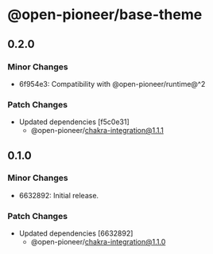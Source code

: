 # @open-pioneer/base-theme

## 0.2.0

### Minor Changes

-   6f954e3: Compatibility with @open-pioneer/runtime@^2

### Patch Changes

-   Updated dependencies [f5c0e31]
    -   @open-pioneer/chakra-integration@1.1.1

## 0.1.0

### Minor Changes

-   6632892: Initial release.

### Patch Changes

-   Updated dependencies [6632892]
    -   @open-pioneer/chakra-integration@1.1.0
